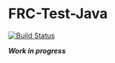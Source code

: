 # FRC-Test-Java

[![Build Status](https://img.shields.io/endpoint.svg?url=https%3A%2F%2Factions-badge.atrox.dev%2Fgarrettsummerfi3ld%2FFRC-Test-Java%2Fbadge&style=flat-square)](https://actions-badge.atrox.dev/garrettsummerfi3ld/FRC-Test-Java/goto)

**_Work in progress_**